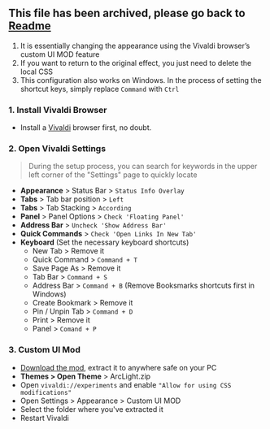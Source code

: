## This file has been archived, please go back to [Readme](../README.md)

1. It is essentially changing the appearance using the Vivaldi browser’s custom UI MOD feature
2. If you want to return to the original effect, you just need to delete the local CSS
3. This configuration also works on Windows. In the process of setting the shortcut keys, simply replace `Command` with `Ctrl`

### 1. Install Vivaldi Browser

- Install a [Vivaldi](https://vivaldi.com) browser first, no doubt.

### 2. Open Vivaldi Settings

> During the setup process, you can search for keywords in the upper left corner of the "Settings" page to quickly locate
- **Appearance** > Status Bar > `Status Info Overlay`
- **Tabs** > Tab bar position > `Left`
- **Tabs** > Tab Stacking > `According`
- **Panel** > Panel Options > `Check 'Floating Panel'`
- **Address Bar** > `Uncheck 'Show Address Bar'`
- **Quick Commands** > `Check 'Open Links In New Tab'`
- **Keyboard** (Set the necessary keyboard shortcuts)
    - New Tab > Remove it
    - Quick Command > `Command + T`
    - Save Page As > Remove it
    - Tab Bar > `Command + S`
    - Address Bar > `Command + B` (Remove Booksmarks shortcuts first in Windows)
    - Create Bookmark > Remove it
    - Pin / Unpin Tab > `Command + D`
    - Print > Remove it
    - Panel > `Comand + P`

### 3. Custom UI Mod

- [Download the mod](https://github.com/tovifun/VivalArc/archive/refs/heads/main.zip), extract it to anywhere safe on your PC
- **Themes > Open Theme** >  ArcLight.zip
- Open `vivaldi://experiments` and enable `"Allow for using CSS modifications"`
- Open Settings > Appearance > Custom UI MOD
- Select the folder where you've extracted it
- Restart Vivaldi